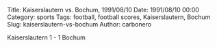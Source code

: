 Title: Kaiserslautern vs. Bochum, 1991/08/10
Date: 1991/08/10 00:00
Category: sports
Tags: football, football scores, Kaiserslautern, Bochum
Slug: kaiserslautern-vs-bochum
Author: carbonero


Kaiserslautern 1 - 1 Bochum
